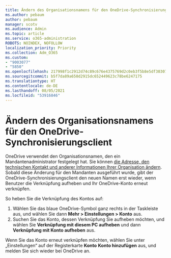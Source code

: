 ```yaml
---
title: Ändern des Organisationsnamens für den OneDrive-Synchronisierungsclient
ms.author: pebaum
author: pebaum
manager: scotv
ms.audience: Admin
ms.topic: article
ms.service: o365-administration
ROBOTS: NOINDEX, NOFOLLOW
localization_priority: Priority
ms.collection: Adm_O365
ms.custom:
- "9003077"
- "5850"
ms.openlocfilehash: 217998f1c2912d74c89c676e4375769d2c0eb3f5b8e5df303071bc3c51ef74d5
ms.sourcegitcommit: b5f7da89a650d2915dc652449623c78be6247175
ms.translationtype: HT
ms.contentlocale: de-DE
ms.lasthandoff: 08/05/2021
ms.locfileid: "53916846"
---
```

# <a name="change-the-organization-name-for-the-onedrive-sync-client"></a>Ändern des Organisationsnamens für den OneDrive-Synchronisierungsclient

OneDrive verwendet den Organisationsnamen, den ein Mandantenadministrator festgelegt hat.  Sie können [die Adresse, den technischen Kontakt und anderer Informationen Ihrer Organisation ändern](https://docs.microsoft.com/microsoft-365/admin/manage/change-address-contact-and-more). Sobald diese Änderung für den Mandanten ausgeführt wurde, gibt der OneDrive-Synchronisierungsclient den neuen Namen erst wieder, wenn Benutzer die Verknüpfung aufheben und Ihr OneDrive-Konto erneut verknüpfen.

So heben Sie die Verknüpfung des Kontos auf:

1. Wählen Sie das blaue OneDrive-Symbol ganz rechts in der Taskleiste aus, und wählen Sie dann  **Mehr > Einstellungen > Konto** aus.
2. Suchen Sie das Konto, dessen Verknüpfung Sie aufheben möchten, und wählen Sie  **Verknüpfung mit diesem PC aufheben** und dann  **Verknüpfung mit Konto aufheben** aus.

Wenn Sie das Konto erneut verknüpfen möchten, wählen Sie unter „Einstellungen“ auf der Registerkarte **Konto** **Konto hinzufügen** aus, und melden Sie sich wieder bei OneDrive an.